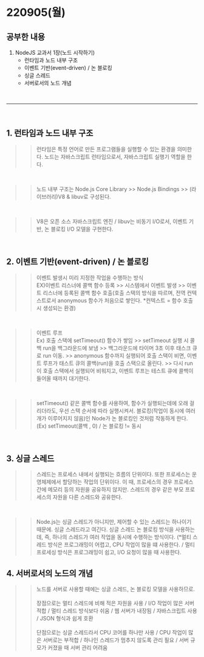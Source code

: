 # 220905(월)

## 공부한 내용

1. NodeJS 교과서 1장(노드 시작하기)
   - 런타임과 노드 내부 구조
   - 이벤트 기반(event-driven) / 논 블로킹
   - 싱글 스레드
   - 서버로서의 노드 개념

<br>

---

<br>

## 1. 런타임과 노드 내부 구조

> > 런타임은 특정 언어로 만든 프로그램들을 실행할 수 있는 환경을 의미한다.
> > 노드는 자바스크립트 런타임으로서, 자바스크립트 실행기 역할을 한다.

<br>

> > 노드 내부 구조는 Node.js Core Library >> Node.js Bindings >> (라이브러리)V8 & libuv로 구성된다.

<br>

> > V8은 오픈 소스 자바스크립트 엔진 / libuv는 비동기 I/O로서, 이벤트 기반, 논 블로킹 I/O 모델을 구현한다.

<br>

## 2. 이벤트 기반(event-driven) / 논 블로킹

> > 이벤트 발생시 미리 지정한 작업을 수행하는 방식<br>
> > EX)이벤트 리스너에 콜백 함수 등록 >> 시스템에서 이벤트 발생 >> 이벤트 리스너에 등록된 콜백 함수 호출(호출 스택의 방식을 따르며, 전역 컨텍스트로서 anonymous 함수가 처음으로 쌓인다. \*컨텍스트 = 함수 호출시 생성되는 환경)

<br>

> > 이벤트 루프<br> Ex) 호출 스택에 setTimeout() 함수가 쌓임 >> setTimeout 실행 시 콜백 run을 백그라운드에 보냄 >> 백그라운드에 타이머 3초 이후 태스크 큐로 run 이동. >> anonymous 함수까지 실행되어 호출 스택이 비면, 이벤트 루프가 태스트 큐의 콜백(run)을 호출 스택으로 올린다. >> 다시 run이 호출 스택에서 실행되어 비워지고, 이벤트 루프는 테스트 큐에 콜백이 들어올 때까지 대기한다.

<br>

> > setTimeout() 같은 콜백 함수를 사용하여, 함수가 실행되는데에 오래 걸리더라도, 우선 스택 순서에 따라 실행시켜서. 블로킹(작업이 동시에 여러개가 이루어지지 않음)인 Node가 논 블로킹인 것처럼 작동하게 한다.(Ex) setTimeout(콜백 , 0) / 논 블로킹 != 동시

<br>

## 3. 싱글 스레드

> > 스레드는 프로세스 내에서 실행되는 흐름의 단위이다. 또한 프로세스는 운영체제에서 할당하는 작업의 단위이다. 이 때, 프로세스의 경우 프로세스 간에 메모리 등의 자원을 공유하지 않지만. 스레드의 경우 같은 부모 프로세스의 자원을 다른 스레드와 공유한다.

<br>

> > Node.js는 싱글 스레드가 아니지만, 제어할 수 있는 스레드는 하나이기 때문에. 싱글 스레드라고 여긴다. 싱글 스레드 논 블로킹 방식을 사용하는 데, 즉, 하나의 스레드가 여러 작업을 동시에 수행하는 방식이다. (\*멀티 스레드 방식은 프로그래밍이 어렵고, CPU 작업이 많을 떄 사용한다. / 멀티 프로세싱 방식은 프로그래밍이 쉽고, I/O 요청이 많을 때 사용한다.

## 4. 서버로서의 노드의 개념

> > 노드를 서버로 사용할 때에는 싱글 스레드, 논 블로킹 모델을 사용하므로.<br> <br>장점으로는 멀티 스레드에 비해 적은 자원을 사용 / I/O 작업이 많은 서버 적합 / 멀티 스레드 방식보다 쉬움 / 웹 서버가 내장됨 / 자바스크립트 사용 / JSON 형식과 쉽게 호환<br><br>단점으로는 싱글 스레드라서 CPU 코어를 하나만 사용 / CPU 작업이 많은 서버로는 부적합 / 하나인 스레드가 멈추지 않도록 관리 필요 / 서버 규모가 커졌을 때 서버 관리 어려움

<br>
